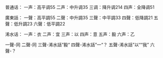 普通话：
一声：高平调55
二声：中升调35
三调：降升调214
四声：全降调51

廣東話：
一聲：高平調55
二聲：中升調35
三聲：中平調33
四聲：低降調21
五聲：低升調23
六聲：低平調22

浠水话：
一声：衣
二声：宜
三声：以
四声：意
五声：毅
六声：乙

一聲-同
二聲-同
三聲-浠水話”毅“
四聲-浠水話”一“？
五聲-浠水話”以““我”
六聲-？